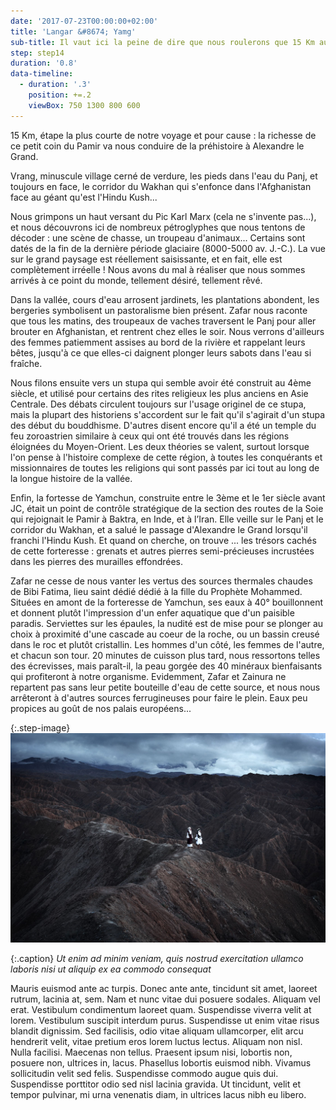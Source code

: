 ```yaml
---
date: '2017-07-23T00:00:00+02:00'
title: 'Langar &#8674; Yamg'
sub-title: Il vaut ici la peine de dire que nous roulerons que 15 Km aujourd'hui
step: step14
duration: '0.8'
data-timeline:
  - duration: '.3'
    position: +=.2
    viewBox: 750 1300 800 600
---
```

15 Km, étape la plus courte de notre voyage et pour cause : la richesse de ce petit coin du Pamir va nous conduire de la préhistoire à Alexandre le Grand.

Vrang, minuscule village cerné de verdure, les pieds dans l'eau du Panj, et toujours en face, le corridor du Wakhan qui s'enfonce dans l'Afghanistan face au géant qu'est l'Hindu Kush...

Nous grimpons un haut versant du Pic Karl Marx (cela ne s'invente pas...), et nous découvrons ici de nombreux pétroglyphes que nous tentons de décoder : une scène de chasse, un troupeau d'animaux... Certains sont datés de la fin de la dernière période glaciaire (8000-5000 av. J.-C.). La vue sur le grand paysage est réellement saisissante, et en fait, elle est complètement irréelle ! Nous avons du mal à réaliser que nous sommes arrivés à ce point du monde, tellement désiré, tellement rêvé.

Dans la vallée, cours d'eau arrosent jardinets, les plantations abondent, les bergeries symbolisent un pastoralisme bien présent. Zafar nous raconte que tous les matins, des troupeaux de vaches traversent le Panj pour aller brouter en Afghanistan, et rentrent chez elles le soir. Nous verrons d'ailleurs des femmes patiemment assises au bord de la rivière et rappelant leurs bêtes, jusqu'à ce que elles-ci daignent plonger leurs sabots dans l'eau si fraîche. 

Nous filons ensuite vers un stupa qui semble avoir été construit au 4ème siècle, et utilisé pour certains des rites religieux les plus anciens en Asie Centrale. Des débats circulent toujours sur l'usage originel de ce stupa, mais la plupart des historiens s'accordent sur le fait qu'il s'agirait d'un stupa des début du bouddhisme. D'autres disent encore qu'il a été un temple du feu zoroastrien similaire à ceux qui ont été trouvés dans les régions éloignées du Moyen-Orient. Les deux théories se valent, surtout lorsque l'on pense à l'histoire complexe de cette région, à toutes les conquérants et missionnaires de toutes les religions qui sont passés par ici tout au long de la longue histoire de la vallée.

Enfin, la fortesse de Yamchun, construite entre le 3ème et le 1er siècle avant JC, était un point de contrôle stratégique de la section des routes de la Soie qui rejoignait le Pamir à Baktra, en Inde, et à l’Iran. Elle veille sur le Panj et le corridor du Wakhan, et a salué le passage d'Alexandre le Grand lorsqu'il franchi l'Hindu Kush. Et quand on cherche, on trouve ... les trésors cachés de cette forteresse : grenats et autres pierres semi-précieuses incrustées dans les pierres des murailles effondrées.

Zafar ne cesse de nous vanter les vertus des sources thermales chaudes  de Bibi Fatima, lieu saint dédié  dédié à la fille du Prophète Mohammed. Situées en amont de la forteresse de Yamchun, ses eaux à 40° bouillonnent et donnent plutôt l'impression d'un enfer aquatique que d'un paisible paradis. Serviettes sur les épaules, la nudité est de mise pour se plonger au choix à proximité d'une cascade au coeur de la roche, ou un bassin creusé dans le roc et plutôt cristallin. Les hommes d'un côté, les femmes de l'autre, et chacun son tour. 20 minutes de cuisson plus tard, nous ressortons telles des écrevisses, mais paraît-il, la peau gorgée des 40 minéraux bienfaisants qui profiteront à notre organisme. Evidemment, Zafar et Zainura ne repartent pas sans leur petite bouteille d'eau de cette source, et nous nous arrêteront à d'autres sources ferrugineuses pour faire le plein. Eaux peu propices au goût de nos palais européens...











{:.step-image}
[![](/assets/img/uploads/kirghyzstan.jpeg)](/assets/img/uploads/kirghyzstan.jpeg "kirghyzstan")

{:.caption}
_Ut enim ad minim veniam, quis nostrud exercitation ullamco laboris nisi ut aliquip ex ea commodo consequat_

Mauris euismod ante ac turpis. Donec ante ante, tincidunt sit amet, laoreet rutrum, lacinia at, sem. Nam et nunc vitae dui posuere sodales. Aliquam vel erat. Vestibulum condimentum laoreet quam. Suspendisse viverra velit at lorem. Vestibulum suscipit interdum purus. Suspendisse ut enim vitae risus blandit dignissim. Sed facilisis, odio vitae aliquam ullamcorper, elit arcu hendrerit velit, vitae pretium eros lorem luctus lectus. Aliquam non nisl. Nulla facilisi. Maecenas non tellus. Praesent ipsum nisi, lobortis non, posuere non, ultrices in, lacus. Phasellus lobortis euismod nibh. Vivamus sollicitudin velit sed felis. Suspendisse commodo augue quis dui. Suspendisse porttitor odio sed nisl lacinia gravida. Ut tincidunt, velit et tempor pulvinar, mi urna venenatis diam, in ultrices lacus nibh eu libero.

